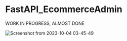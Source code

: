 # FastAPI_EcommerceAdmin

WORK IN PROGRESS, ALMOST DONE

![Screenshot from 2023-10-04 03-45-49](https://github.com/irshadns/FastAPI_EcommerceAdmin/assets/34713341/3e27008e-cd09-4f18-b98d-afc12df28e63)
